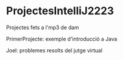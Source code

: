 # ProjectesIntelliJ2223
Projectes fets a l'mp3 de dam

PrimerProjecte: exemple d'introducció a Java

Joel: problemes resolts del jutge virtual
